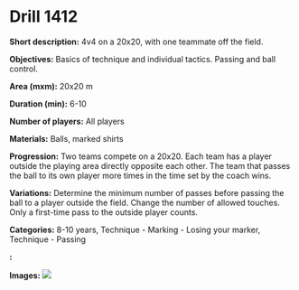 # Drill 1412

**Short description:**
4v4 on a 20x20, with one teammate off the field.

**Objectives:**
Basics of technique and individual tactics. Passing and ball control.

**Area (mxm):**
20x20 m

**Duration (min):**
6-10

**Number of players:**
All players

**Materials:**
Balls, marked shirts

**Progression:**
Two teams compete on a 20x20. Each team has a player outside the playing area directly opposite each other. The team that passes the ball to its own player more times in the time set by the coach wins.

**Variations:**
Determine the minimum number of passes before passing the ball to a player outside the field. Change the number of allowed touches. Only a first-time pass to the outside player counts.

**Categories:**
8-10 years, Technique - Marking - Losing your marker, Technique - Passing

**:**


**Images:**
![](https://www.coachingfutsal.com/\images\b989be84-877b-4276-af7d-16de7f9238c4_216.png)

